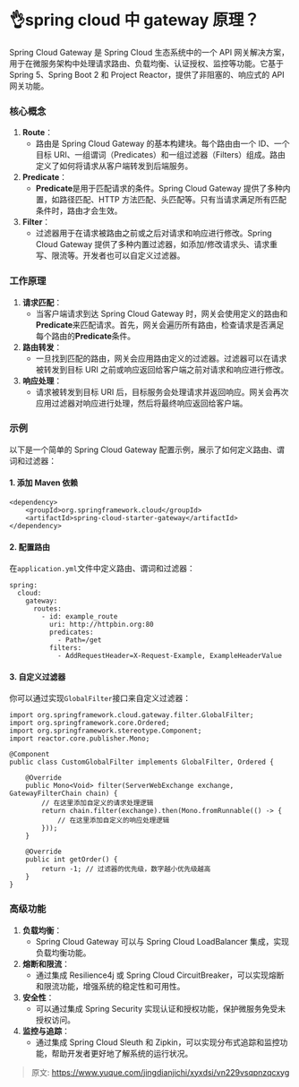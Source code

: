 # 👌spring cloud 中 gateway 原理？

Spring Cloud Gateway 是 Spring Cloud 生态系统中的一个 API 网关解决方案，用于在微服务架构中处理请求路由、负载均衡、认证授权、监控等功能。它基于 Spring 5、Spring Boot 2 和 Project Reactor，提供了非阻塞的、响应式的 API 网关功能。

### 核心概念
1. **Route**：
    - 路由是 Spring Cloud Gateway 的基本构建块。每个路由由一个 ID、一个目标 URI、一组谓词（Predicates）和一组过滤器（Filters）组成。路由定义了如何将请求从客户端转发到后端服务。
2. **Predicate**：
    - **Predicate**是用于匹配请求的条件。Spring Cloud Gateway 提供了多种内置，如路径匹配、HTTP 方法匹配、头匹配等。只有当请求满足所有匹配条件时，路由才会生效。
3. **Filter**：
    - 过滤器用于在请求被路由之前或之后对请求和响应进行修改。Spring Cloud Gateway 提供了多种内置过滤器，如添加/修改请求头、请求重写、限流等。开发者也可以自定义过滤器。

### 工作原理
1. **请求匹配**：
    - 当客户端请求到达 Spring Cloud Gateway 时，网关会使用定义的路由和**Predicate**来匹配请求。首先，网关会遍历所有路由，检查请求是否满足每个路由的**Predicate**条件。
2. **路由转发**：
    - 一旦找到匹配的路由，网关会应用路由定义的过滤器。过滤器可以在请求被转发到目标 URI 之前或响应返回给客户端之前对请求和响应进行修改。
3. **响应处理**：
    - 请求被转发到目标 URI 后，目标服务会处理请求并返回响应。网关会再次应用过滤器对响应进行处理，然后将最终响应返回给客户端。

### 示例
以下是一个简单的 Spring Cloud Gateway 配置示例，展示了如何定义路由、谓词和过滤器：

#### 1. 添加 Maven 依赖
```plain
<dependency>
    <groupId>org.springframework.cloud</groupId>
    <artifactId>spring-cloud-starter-gateway</artifactId>
</dependency>
```

#### 2. 配置路由
在`application.yml`文件中定义路由、谓词和过滤器：

```plain
spring:
  cloud:
    gateway:
      routes:
        - id: example_route
          uri: http://httpbin.org:80
          predicates:
            - Path=/get
          filters:
            - AddRequestHeader=X-Request-Example, ExampleHeaderValue
```

#### 3. 自定义过滤器
你可以通过实现`GlobalFilter`接口来自定义过滤器：

```plain
import org.springframework.cloud.gateway.filter.GlobalFilter;
import org.springframework.core.Ordered;
import org.springframework.stereotype.Component;
import reactor.core.publisher.Mono;

@Component
public class CustomGlobalFilter implements GlobalFilter, Ordered {

    @Override
    public Mono<Void> filter(ServerWebExchange exchange, GatewayFilterChain chain) {
        // 在这里添加自定义的请求处理逻辑
        return chain.filter(exchange).then(Mono.fromRunnable(() -> {
            // 在这里添加自定义的响应处理逻辑
        }));
    }

    @Override
    public int getOrder() {
        return -1; // 过滤器的优先级，数字越小优先级越高
    }
}
```

### 高级功能
1. **负载均衡**：
    - Spring Cloud Gateway 可以与 Spring Cloud LoadBalancer 集成，实现负载均衡功能。
2. **熔断和限流**：
    - 通过集成 Resilience4j 或 Spring Cloud CircuitBreaker，可以实现熔断和限流功能，增强系统的稳定性和可用性。
3. **安全性**：
    - 可以通过集成 Spring Security 实现认证和授权功能，保护微服务免受未授权访问。
4. **监控与追踪**：
    - 通过集成 Spring Cloud Sleuth 和 Zipkin，可以实现分布式追踪和监控功能，帮助开发者更好地了解系统的运行状况。



> 原文: <https://www.yuque.com/jingdianjichi/xyxdsi/vn229vsqpnzqcxyg>